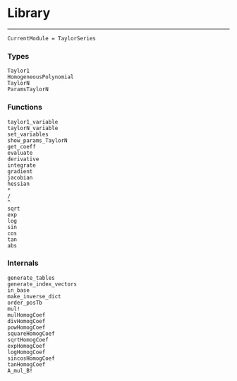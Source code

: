 # Library

---

```@meta
CurrentModule = TaylorSeries
```

### Types

```@docs
Taylor1
HomogeneousPolynomial
TaylorN
ParamsTaylorN
```

### Functions

```@docs
taylor1_variable
taylorN_variable
set_variables
show_params_TaylorN
get_coeff
evaluate
derivative
integrate
gradient
jacobian
hessian
*
/
^
sqrt
exp
log
sin
cos
tan
abs
```

### Internals

```@docs
generate_tables
generate_index_vectors
in_base
make_inverse_dict
order_posTb
mul!
mulHomogCoef
divHomogCoef
powHomogCoef
squareHomogCoef
sqrtHomogCoef
expHomogCoef
logHomogCoef
sincosHomogCoef
tanHomogCoef
A_mul_B!
```
